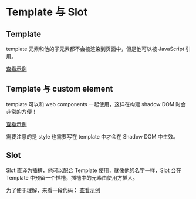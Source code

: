 # Template 与 Slot

## Template

template 元素和他的子元素都不会被渲染到页面中，但是他可以被 JavaScript 引用。

[查看示例](01-template.html)

## Template 与 custom element

template 可以和 web components 一起使用，这样在构建 shadow DOM 时会非常的方便！

[查看示例](01-template-custome-element.html)

需要注意的是 style 也需要写在 template 中才会在 Shadow DOM 中生效。

## Slot

Slot 直译为插槽，他可以配合 Template 使用，就像他的名字一样，Slot 会在 Template 中预留一个插槽，插槽中的元素由使用方插入。

为了便于理解，来看一段代码：
[查看示例](02-slot.html)

